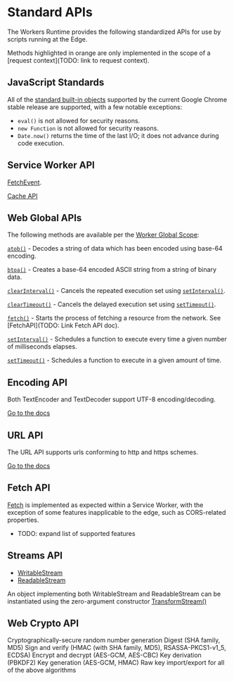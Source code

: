 # Standard APIs

The Workers Runtime provides the following standardized APIs for use by scripts running at the Edge.

Methods highlighted in orange are only implemented in the scope of a [request context](TODO: link to request context).

## JavaScript Standards

All of the [standard built-in objects](https://developer.mozilla.org/en-US/docs/Web/JavaScript/Reference) supported by the current Google Chrome stable release are supported, with a few notable exceptions:

* `eval()` is not allowed for security reasons.
* `new Function` is not allowed for security reasons.
* `Date.now()` returns the time of the last I/O; it does not advance during code execution.

## Service Worker API

[FetchEvent](https://developer.mozilla.org/en-US/docs/Web/API/FetchEvent).

[Cache API](https://developer.mozilla.org/en-US/docs/Web/API/Cache)

## Web Global APIs

The following methods are available per the [Worker Global Scope](https://developer.mozilla.org/en-US/docs/Web/API/WorkerGlobalScope):

[`atob()`](https://developer.mozilla.org/en-US/docs/Web/API/WindowOrWorkerGlobalScope/atob) - Decodes a string of data which has been encoded using base-64 encoding.

[`btoa()`](https://developer.mozilla.org/en-US/docs/Web/API/WindowOrWorkerGlobalScope/btoa) - Creates a base-64 encoded ASCII string from a string of binary data.

[`clearInterval()`](https://developer.mozilla.org/en-US/docs/Web/API/WindowOrWorkerGlobalScope/clearInterval) - Cancels the repeated execution set using [`setInterval()`](https://developer.mozilla.org/en-US/docs/Web/API/WindowOrWorkerGlobalScope/setInterval).

[`clearTimeout()`](https://developer.mozilla.org/en-US/docs/Web/API/WindowOrWorkerGlobalScope/clearTimeout) - Cancels the delayed execution set using [`setTimeout()`](https://developer.mozilla.org/en-US/docs/Web/API/WindowOrWorkerGlobalScope/setTimeout).

[`fetch()`](https://developer.mozilla.org/en-US/docs/Web/API/WindowOrWorkerGlobalScope/fetch) - Starts the process of fetching a resource from the network. See [FetchAPI](TODO: Link Fetch API doc).

[`setInterval()`](https://developer.mozilla.org/en-US/docs/Web/API/WindowOrWorkerGlobalScope/setInterval) - Schedules a function to execute every time a given number of milliseconds elapses.

[`setTimeout()`](https://developer.mozilla.org/en-US/docs/Web/API/WindowOrWorkerGlobalScope/setTimeout) - Schedules a function to execute in a given amount of time.

## Encoding API

Both TextEncoder and TextDecoder support UTF-8 encoding/decoding.

[Go to the docs](https://developer.mozilla.org/en-US/docs/Web/API/Encoding_API)

## URL API

The URL API supports urls conforming to http and https schemes.

[Go to the docs](https://developer.mozilla.org/en-US/docs/Web/API/URL)

## Fetch API

[Fetch](https://developer.mozilla.org/docs/Web/API/Fetch_API) is implemented as expected within a Service Worker, with the exception of some features inapplicable to the edge, such as CORS-related properties.

* TODO: expand list of supported features

## Streams API

* [WritableStream]()
* [ReadableStream]()

An object implementing both WritableStream and ReadableStream can be instantiated using the zero-argument constructor [TransformStream()]()

## Web Crypto API

Cryptographically-secure random number generation
Digest (SHA family, MD5)
Sign and verify (HMAC (with SHA family, MD5), RSASSA-PKCS1-v1_5, ECDSA)
Encrypt and decrypt (AES-GCM, AES-CBC)
Key derivation (PBKDF2)
Key generation (AES-GCM, HMAC)
Raw key import/export for all of the above algorithms


